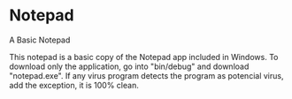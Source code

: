 # Notepad
A Basic Notepad

This notepad is a basic copy of the Notepad app included in Windows.
To download only the application, go into "bin/debug" and download "notepad.exe".
If any virus program detects the program as potencial virus, add the exception, it is 100% clean.

